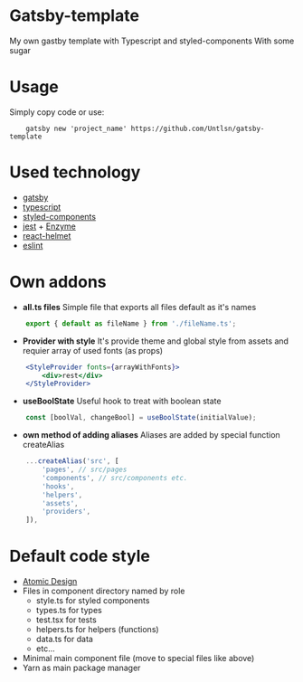 # Gatsby-template
My own gastby template with Typescript and styled-components
With some sugar
# Usage
Simply copy code or use:
```shell
	gatsby new 'project_name' https://github.com/Untlsn/gatsby-template
```
# Used technology 
- [gatsby](https://github.com/gatsbyjs/gatsby)
- [typescript](https://github.com/microsoft/TypeScript)
- [styled-components](https://github.com/styled-components/styled-components)
- [jest](https://github.com/facebook/jest) + [Enzyme](https://github.com/enzymejs/enzyme)
- [react-helmet](https://github.com/nfl/react-helmet)
- [eslint](https://github.com/eslint/eslint)

# Own addons
- **all.ts files**
Simple file that exports all files default as it's  names
```js
	export { default as fileName } from './fileName.ts'; 
```
- **Provider with style**
It's provide theme and global style from assets and requier array of used fonts (as props)
```jsx
	<StyleProvider fonts={arrayWithFonts}>
		<div>rest</div>
	</StyleProvider>
```
- **useBoolState**
Useful hook to treat with boolean state
```js
	const [boolVal, changeBool] = useBoolState(initialValue);
```
- **own method of adding aliases**
Aliases are added by special function createAlias
```js
	...createAlias('src', [
		'pages', // src/pages
		'components', // src/components etc.
		'hooks',
		'helpers',
		'assets',
		'providers',
	]),
```

# Default code style
- [Atomic Design](https://bradfrost.com/blog/post/atomic-web-design/)
- Files in component directory named by role
	- style.ts for styled components
	- types.ts for types
	- test.tsx for tests
	- helpers.ts for helpers (functions)
	- data.ts for data
	- etc...
- Minimal main component file (move to special files like above)
- Yarn as main package manager



